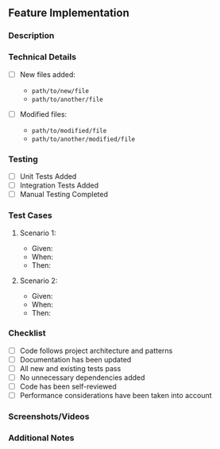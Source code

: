 ## Feature Implementation

### Description

<!-- Provide a clear description of the feature being implemented -->

### Technical Details

<!-- Explain the technical implementation details -->

- [ ] New files added:

  - `path/to/new/file`
  - `path/to/another/file`

- [ ] Modified files:
  - `path/to/modified/file`
  - `path/to/another/modified/file`

### Testing

<!-- Describe how the feature has been tested -->

- [ ] Unit Tests Added
- [ ] Integration Tests Added
- [ ] Manual Testing Completed

### Test Cases

<!-- List the test scenarios -->

1. Scenario 1:

   - Given:
   - When:
   - Then:

2. Scenario 2:
   - Given:
   - When:
   - Then:

### Checklist

- [ ] Code follows project architecture and patterns
- [ ] Documentation has been updated
- [ ] All new and existing tests pass
- [ ] No unnecessary dependencies added
- [ ] Code has been self-reviewed
- [ ] Performance considerations have been taken into account

### Screenshots/Videos

<!-- If applicable, add screenshots or videos to demonstrate the feature -->

### Additional Notes

<!-- Any additional information that might be helpful -->
